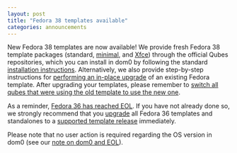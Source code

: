 ```yaml
---
layout: post
title: "Fedora 38 templates available"
categories: announcements
---
```


New Fedora 38 templates are now available! We provide fresh Fedora 38 template packages (standard, [minimal](/doc/templates/minimal/), and [Xfce](/doc/templates/xfce/)) through the official Qubes repositories, which you can install in dom0 by following the standard [installation instructions](/doc/templates/fedora/#installing). Alternatively, we also provide step-by-step instructions for [performing an in-place upgrade](/doc/templates/fedora/in-place-upgrade/) of an existing Fedora template. After upgrading your templates, please remember to [switch all qubes that were using the old template to use the new one](/doc/templates/#switching).

As a reminder, [Fedora 36 has reached EOL](/news/2023/05/11/fedora-36-reaches-eol-on-2023-05-16/). If you have not already done so, we strongly recommend that you [upgrade](/doc/templates/fedora/#upgrading) all Fedora 36
templates and standalones to a [supported template release](/doc/supported-releases/#templates) immediately.

Please note that no user action is required regarding the OS version in dom0 (see our [note on dom0 and EOL](/doc/supported-releases/#note-on-dom0-and-eol)).
